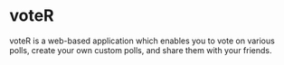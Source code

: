 # voteR
voteR is a web-based application which enables you to vote on various polls, create your own custom polls, and share them with your friends. 
